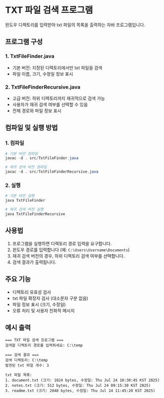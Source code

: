 # TXT 파일 검색 프로그램

윈도우 디렉토리를 입력받아 txt 파일의 목록을 출력하는 자바 프로그램입니다.

## 프로그램 구성

### 1. TxtFileFinder.java
- 기본 버전: 지정된 디렉토리에서만 txt 파일을 검색
- 파일 이름, 크기, 수정일 정보 표시

### 2. TxtFileFinderRecursive.java
- 고급 버전: 하위 디렉토리까지 재귀적으로 검색 가능
- 사용자가 재귀 검색 여부를 선택할 수 있음
- 전체 경로와 파일 정보 표시

## 컴파일 및 실행 방법

### 1. 컴파일
```powershell
# 기본 버전 컴파일
javac -d . src/TxtFileFinder.java

# 재귀 검색 버전 컴파일
javac -d . src/TxtFileFinderRecursive.java
```

### 2. 실행
```powershell
# 기본 버전 실행
java TxtFileFinder

# 재귀 검색 버전 실행
java TxtFileFinderRecursive
```

## 사용법

1. 프로그램을 실행하면 디렉토리 경로 입력을 요구합니다.
2. 윈도우 경로를 입력합니다 (예: `C:\Users\Username\Documents`)
3. 재귀 검색 버전의 경우, 하위 디렉토리 검색 여부를 선택합니다.
4. 검색 결과가 출력됩니다.

## 주요 기능

- 디렉토리 유효성 검사
- txt 파일 확장자 검사 (대소문자 구분 없음)
- 파일 정보 표시 (크기, 수정일)
- 오류 처리 및 사용자 친화적 메시지

## 예시 출력

```
=== TXT 파일 검색 프로그램 ===
검색할 디렉토리 경로를 입력하세요: C:\temp

=== 검색 결과 ===
검색 디렉토리: C:\temp
발견된 txt 파일 개수: 3

txt 파일 목록:
1. document.txt (크기: 1024 bytes, 수정일: Thu Jul 24 10:30:45 KST 2025)
2. notes.txt (크기: 512 bytes, 수정일: Thu Jul 24 09:15:30 KST 2025)
3. readme.txt (크기: 2048 bytes, 수정일: Thu Jul 24 11:45:20 KST 2025)
```
